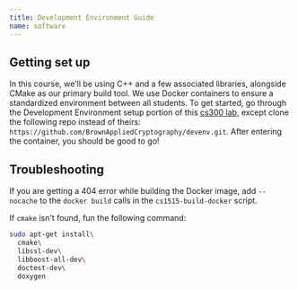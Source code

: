 ```yaml
---
title: Development Environment Guide
name: software
---
```


## Getting set up

In this course, we'll be using C++ and a few associated libraries, alongside CMake as our primary build tool. We use Docker containers to ensure a standardized environment between all students. To get started, go through the Development Environment setup portion of this [cs300 lab](https://cs.brown.edu/courses/csci0300/2022/assign/labs/lab0.html), except clone the following repo instead of theirs: `https://github.com/BrownAppliedCryptography/devenv.git`. After entering the container, you should be good to go!

## Troubleshooting

If you are getting a 404 error while building the Docker image, add `--nocache` to the `docker build` calls in the `cs1515-build-docker` script.

If `cmake` isn't found, fun the following command:

```bash
sudo apt-get install\
  cmake\
  libssl-dev\
  libboost-all-dev\
  doctest-dev\
  doxygen
```
